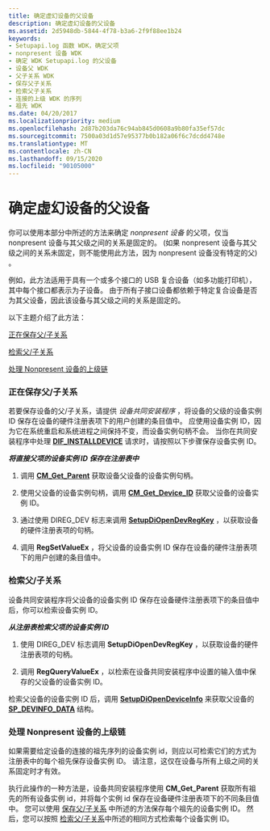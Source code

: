 ```yaml
---
title: 确定虚幻设备的父设备
description: 确定虚幻设备的父设备
ms.assetid: 2d5948db-5844-4f78-b3a6-2f9f88ee1b24
keywords:
- Setupapi.log 函数 WDK，确定父项
- nonpresent 设备 WDK
- 确定 WDK Setupapi.log 的父设备
- 设备父 WDK
- 父子关系 WDK
- 保存父子关系
- 检索父子关系
- 连接的上级 WDK 的序列
- 祖先 WDK
ms.date: 04/20/2017
ms.localizationpriority: medium
ms.openlocfilehash: 2d87b203da76c94ab845d0608a9b80fa35ef57dc
ms.sourcegitcommit: 7500a03d1d57e95377b0b182a06f6c7dcdd4748e
ms.translationtype: MT
ms.contentlocale: zh-CN
ms.lasthandoff: 09/15/2020
ms.locfileid: "90105000"
---
```

# <a name="determining-the-parent-of-a-nonpresent-device"></a>确定虚幻设备的父设备





你可以使用本部分中所述的方法来确定 *nonpresent 设备* 的父项，仅当 nonpresent 设备与其父级之间的关系是固定的。  (如果 nonpresent 设备与其父级之间的关系未固定，则不能使用此方法，因为 nonpresent 设备没有特定的父) 。

例如，此方法适用于具有一个或多个接口的 USB 复合设备（如多功能打印机），其中每个接口都表示为子设备。 由于所有子接口设备都依赖于特定复合设备是否为其父设备，因此该设备与其父级之间的关系是固定的。

以下主题介绍了此方法：

[正在保存父/子关系](#saving-the-parent-child-relationship)

[检索父/子关系](#retrieving-the-parent-child-relationship)

[处理 Nonpresent 设备的上级链](#handling-a-chain-of-ancestors-for-a-nonpresent-device)

### <a name="saving-the-parentchild-relationship"></a><a href="" id="saving-the-parent-child-relationship"></a> 正在保存父/子关系

若要保存设备的父/子关系，请提供 *设备共同安装程序* ，将设备的父级的设备实例 ID 保存在设备的硬件注册表项下的用户创建的条目值中。 应使用设备实例 ID，因为它在系统重启和系统进程之间保持不变，而设备实例句柄不会。 当你在共同安装程序中处理 [**DIF_INSTALLDEVICE**](./dif-installdevice.md) 请求时，请按照以下步骤保存设备实例 ID。

***<em>将直接父项的设备实例 ID 保存在注册表中</em>***

1.  调用 [**CM_Get_Parent**](/windows/desktop/api/cfgmgr32/nf-cfgmgr32-cm_get_parent) 获取设备父设备的设备实例句柄。

2.  使用父设备的设备实例句柄，调用 [**CM_Get_Device_ID**](/windows/desktop/api/cfgmgr32/nf-cfgmgr32-cm_get_device_idw) 获取父设备的设备实例 ID。

3.  通过使用 DIREG_DEV 标志来调用 [**SetupDiOpenDevRegKey**](/windows/desktop/api/setupapi/nf-setupapi-setupdiopendevregkey) ，以获取设备的硬件注册表项的句柄。

4.  调用 **RegSetValueEx** ，将父设备的设备实例 ID 保存在设备的硬件注册表项下的用户创建的条目值中。

### <a name="retrieving-the-parentchild-relationship"></a><a href="" id="retrieving-the-parent-child-relationship"></a> 检索父/子关系

设备共同安装程序将父设备的设备实例 ID 保存在设备硬件注册表项下的条目值中后，你可以检索设备实例 ID。

***<em>从注册表检索父项的设备实例 ID</em>***

1.  使用 DIREG_DEV 标志调用 **SetupDiOpenDevRegKey** ，以获取设备的硬件注册表项的句柄。

2.  调用 **RegQueryValueEx** ，以检索在设备共同安装程序中设置的输入值中保存的父设备的设备实例 ID。

检索父设备的设备实例 ID 后，调用 [**SetupDiOpenDeviceInfo**](/windows/desktop/api/setupapi/nf-setupapi-setupdiopendeviceinfoa) 来获取父设备的 [**SP_DEVINFO_DATA**](/windows/win32/api/setupapi/ns-setupapi-sp_devinfo_data) 结构。

### <a name="handling-a-chain-of-ancestors-for-a-nonpresent-device"></a><a href="" id="handling-a-chain-of-ancestors-for-a-nonpresent-device"></a> 处理 Nonpresent 设备的上级链

如果需要给定设备的连接的祖先序列的设备实例 id，则应以可检索它们的方式为注册表中的每个祖先保存设备实例 ID。 请注意，这仅在设备与所有上级之间的关系固定时才有效。

执行此操作的一种方法是，设备共同安装程序使用 **CM_Get_Parent** 获取所有祖先的所有设备实例 id，并将每个实例 id 保存在设备硬件注册表项下的不同条目值中。 您可以使用 [保存父/子关系](#saving-the-parent-child-relationship) 中所述的方法保存每个祖先的设备实例 ID。 然后，您可以按照 [检索父/子关系](#retrieving-the-parent-child-relationship)中所述的相同方式检索每个设备实例 ID。

 

